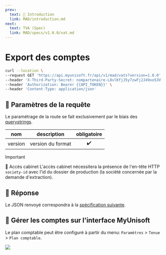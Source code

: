 ```yaml
---
prev:
  text: 💃 Introduction
  link: MAD/introduction.md
next:
  text: TVA (Spec)
  link: MAD/specs/v1.0.0/vat.md
---
```


# Export des comptes

```bash
curl --location \
--request GET 'https://api.myunisoft.fr/api/v1/mad/vats?version=1.0.0' \
--header 'X-Third-Party-Secret: nompartenaire-L8vlKfjJ5y7zwFj2J49xo53V' \
--header 'Authorization: Bearer {{API_TOKEN}}' \
--header 'Content-Type: application/json'
```

## 🔧 Paramètres de la requête

Le paramétrage de la route se fait exclusivement par le biais des [querystrings](https://en.wikipedia.org/wiki/Query_string). 

| nom | description | obligatoire |
| --- | --- | :---: |
| version | version du format | ✔️ |

> [!IMPORTANT]
> 🔹 Accès cabinet 
> L'accès cabinet nécessitera la présence de l'en-tête HTTP `society-id` avec l'id du dossier de production (la société concernée par la demande d'extraction).

## 🔬 Réponse

Le JSON renvoyé correspondra à la [spécification suivante](../specs/v1.0.0/vat.md).

## 💬 Gérer les comptes sur l'interface MyUnisoft

Le plan comptable peut être configuré à partir du menu: `Paramètres` > `Tenue` > `Plan comptable`.

![](../../images/plan_comptable.PNG)
